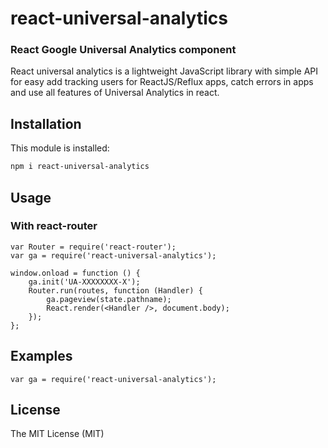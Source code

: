 # react-universal-analytics

### React Google Universal Analytics component

React universal analytics is a lightweight JavaScript library with simple API for easy add tracking users for ReactJS/Reflux apps, 
catch errors in apps and use all features of Universal Analytics in react.


## Installation
This module is installed:

```bash
npm i react-universal-analytics
```


## Usage

### With react-router

```
var Router = require('react-router');
var ga = require('react-universal-analytics');

window.onload = function () {
    ga.init('UA-XXXXXXXX-X');
    Router.run(routes, function (Handler) {
        ga.pageview(state.pathname);
        React.render(<Handler />, document.body);
    });
};
```


## Examples

```
var ga = require('react-universal-analytics');
```



## License

The MIT License (MIT)
